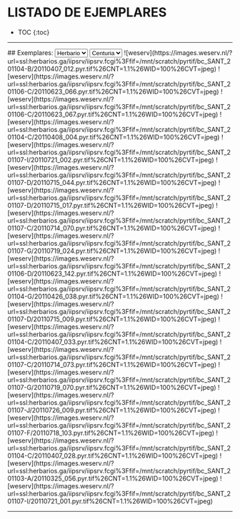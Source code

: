 # LISTADO DE EJEMPLARES
* TOC 
{:toc}

-----------


<div id='panel' style='background:yellow; border: 3px dashed grey; visibility: hidden; position: fixed; top:5px; background: white; width: 90%; height: 90%; top:5%; left:5%;'>
<span title="CLOSE" style="cursor:pointer;border:2px solid black;padding:3px;background:lightgrey;font-weight: bold;" onclick="document.getElementById('panel').style.visibility='hidden';">CLOSE</span><br>
<div id='visor' style='background:cyan;'>
<li>bla</li>
<li>bla</li>
<li>bla</li>
## probas
### proba A
- uno
- dos
### proba 2
1. uno
2. dos
</div>
</div>


<link rel="stylesheet" href="exsi.css">
## Exemplares:

<select>
<option selected>Herbario</option>
<option>ABH</option><option>SANT</option>
</select>
<select>
<option selected>Centuria</option>
<option>1</option><option>2</option>
</select>
<span class=exemplar id='1' c='1' h='ABH' onclick="ver();" title='1(1): Anarrhinum fruticosum Desf. subsp. fruticosum'>![weserv](https://images.weserv.nl/?url=ssl:herbarios.ga/iipsrv/iipsrv.fcgi%3Ffif=/mnt/scratch/pyrtif/bc_SANT_201104-B/20110407_012.pyr.tif%26CNT=1.1%26WID=100%26CVT=jpeg)</span> <span class=exemplar id='2' c='1' h='ABH' onclick="ver();" title='1(2): Filago fuscescens Pomel'>![weserv](https://images.weserv.nl/?url=ssl:herbarios.ga/iipsrv/iipsrv.fcgi%3Ffif=/mnt/scratch/pyrtif/bc_SANT_201106-C/20110623_066.pyr.tif%26CNT=1.1%26WID=100%26CVT=jpeg)</span> <span class=exemplar id='3' c='1' h='ABH' onclick="ver();" title='1(3): Filago mareotica Delile'>![weserv](https://images.weserv.nl/?url=ssl:herbarios.ga/iipsrv/iipsrv.fcgi%3Ffif=/mnt/scratch/pyrtif/bc_SANT_201106-C/20110623_067.pyr.tif%26CNT=1.1%26WID=100%26CVT=jpeg)</span> <span class=exemplar id='4' c='1' h='ABH' onclick="ver();" title='1(4): Aristida caerulescens Desf.'>![weserv](https://images.weserv.nl/?url=ssl:herbarios.ga/iipsrv/iipsrv.fcgi%3Ffif=/mnt/scratch/pyrtif/bc_SANT_201104-C/20110408_004.pyr.tif%26CNT=1.1%26WID=100%26CVT=jpeg)</span> <span class=exemplar id='5' c='1' h='ABH' onclick="ver();" title='1(5): Vella lucentina M.B. Crespo'>![weserv](https://images.weserv.nl/?url=ssl:herbarios.ga/iipsrv/iipsrv.fcgi%3Ffif=/mnt/scratch/pyrtif/bc_SANT_201107-I/20110721_002.pyr.tif%26CNT=1.1%26WID=100%26CVT=jpeg)</span> <span class=exemplar id='6' c='1' h='ABH' onclick="ver();" title='1(6): Matthiola lunata DC.'>![weserv](https://images.weserv.nl/?url=ssl:herbarios.ga/iipsrv/iipsrv.fcgi%3Ffif=/mnt/scratch/pyrtif/bc_SANT_201107-D/20110715_044.pyr.tif%26CNT=1.1%26WID=100%26CVT=jpeg)</span> <span class=exemplar id='7' c='1' h='h.Alejandre' onclick="ver();" title='1(7): Myricaria germanica (L.) Desv.'>![weserv](https://images.weserv.nl/?url=ssl:herbarios.ga/iipsrv/iipsrv.fcgi%3Ffif=/mnt/scratch/pyrtif/bc_SANT_201107-D/20110715_017.pyr.tif%26CNT=1.1%26WID=100%26CVT=jpeg)</span> <span class=exemplar id='8' c='1' h='h.Alejandre' onclick="ver();" title='1(8): Ononis rotundifolia L.'>![weserv](https://images.weserv.nl/?url=ssl:herbarios.ga/iipsrv/iipsrv.fcgi%3Ffif=/mnt/scratch/pyrtif/bc_SANT_201107-C/20110714_070.pyr.tif%26CNT=1.1%26WID=100%26CVT=jpeg)</span> <span class=exemplar id='9' c='1' h='h.Alejandre' onclick="ver();" title='1(9): Scirpus cespitosus L. subsp. germanicus (Palla) Brodd.'>![weserv](https://images.weserv.nl/?url=ssl:herbarios.ga/iipsrv/iipsrv.fcgi%3Ffif=/mnt/scratch/pyrtif/bc_SANT_201107-G/20110719_024.pyr.tif%26CNT=1.1%26WID=100%26CVT=jpeg)</span> <span class=exemplar id='10' c='1' h='h.Alejandre' onclick="ver();" title='1(10): Hedysarum spinosissimum L.'>![weserv](https://images.weserv.nl/?url=ssl:herbarios.ga/iipsrv/iipsrv.fcgi%3Ffif=/mnt/scratch/pyrtif/bc_SANT_201106-D/20110623_142.pyr.tif%26CNT=1.1%26WID=100%26CVT=jpeg)</span> <span class=exemplar id='11' c='1' h='h.Alejandre' onclick="ver();" title='1(11): Cynoglossum germanicum Jacq.'>![weserv](https://images.weserv.nl/?url=ssl:herbarios.ga/iipsrv/iipsrv.fcgi%3Ffif=/mnt/scratch/pyrtif/bc_SANT_201104-G/20110426_038.pyr.tif%26CNT=1.1%26WID=100%26CVT=jpeg)</span> <span class=exemplar id='12' c='1' h='h.Alejandre' onclick="ver();" title='1(12): Nepeta beltranii Pau'>![weserv](https://images.weserv.nl/?url=ssl:herbarios.ga/iipsrv/iipsrv.fcgi%3Ffif=/mnt/scratch/pyrtif/bc_SANT_201107-D/20110715_009.pyr.tif%26CNT=1.1%26WID=100%26CVT=jpeg)</span> <span class=exemplar id='13' c='1' h='SALA' onclick="ver();" title='1(13): Anthyllis vulneraria L. subsp. alpestris (Kit. ex Schult.) Asch. & Graebn.'>![weserv](https://images.weserv.nl/?url=ssl:herbarios.ga/iipsrv/iipsrv.fcgi%3Ffif=/mnt/scratch/pyrtif/bc_SANT_201104-C/20110407_033.pyr.tif%26CNT=1.1%26WID=100%26CVT=jpeg)</span> <span class=exemplar id='14' c='1' h='SALA' onclick="ver();" title='1(14): Onobrychis saxatilis (L.) Lam.'>![weserv](https://images.weserv.nl/?url=ssl:herbarios.ga/iipsrv/iipsrv.fcgi%3Ffif=/mnt/scratch/pyrtif/bc_SANT_201107-C/20110714_073.pyr.tif%26CNT=1.1%26WID=100%26CVT=jpeg)</span> <span class=exemplar id='15' c='1' h='VAL' onclick="ver();" title='1(15): Salvia lavandulifolia Vahl subsp. lavandulifolia'>![weserv](https://images.weserv.nl/?url=ssl:herbarios.ga/iipsrv/iipsrv.fcgi%3Ffif=/mnt/scratch/pyrtif/bc_SANT_201107-G/20110719_070.pyr.tif%26CNT=1.1%26WID=100%26CVT=jpeg)</span> <span class=exemplar id='16' c='1' h='VAL' onclick="ver();" title='1(16): Thymus baeticus Boiss. ex Lacaita'>![weserv](https://images.weserv.nl/?url=ssl:herbarios.ga/iipsrv/iipsrv.fcgi%3Ffif=/mnt/scratch/pyrtif/bc_SANT_201107-J/20110726_009.pyr.tif%26CNT=1.1%26WID=100%26CVT=jpeg)</span> <span class=exemplar id='17' c='1' h='VAL' onclick="ver();" title='1(17): Phlomis purpurea L. subsp. almeriensis (Pau) Losa & Rivas Goday ex Rivas Martínez'>![weserv](https://images.weserv.nl/?url=ssl:herbarios.ga/iipsrv/iipsrv.fcgi%3Ffif=/mnt/scratch/pyrtif/bc_SANT_201107-F/20110718_103.pyr.tif%26CNT=1.1%26WID=100%26CVT=jpeg)</span> <span class=exemplar id='18' c='1' h='VAL' onclick="ver();" title='1(18): Anthyllis onobrychioides Cav.'>![weserv](https://images.weserv.nl/?url=ssl:herbarios.ga/iipsrv/iipsrv.fcgi%3Ffif=/mnt/scratch/pyrtif/bc_SANT_201104-C/20110407_028.pyr.tif%26CNT=1.1%26WID=100%26CVT=jpeg)</span> <span class=exemplar id='19' c='1' h='h.V.J.Arán' onclick="ver();" title='1(19): Narcissus assoanus Dufour ex Schult. & Schult. fil.'>![weserv](https://images.weserv.nl/?url=ssl:herbarios.ga/iipsrv/iipsrv.fcgi%3Ffif=/mnt/scratch/pyrtif/bc_SANT_201103-A/20110325_056.pyr.tif%26CNT=1.1%26WID=100%26CVT=jpeg)</span> <span class=exemplar id='20' c='1' h='h.V.J.Arán' onclick="ver();" title='1(20): Vella pseudocytisus L. subsp. pseudocytisus'>![weserv](https://images.weserv.nl/?url=ssl:herbarios.ga/iipsrv/iipsrv.fcgi%3Ffif=/mnt/scratch/pyrtif/bc_SANT_201107-I/20110721_001.pyr.tif%26CNT=1.1%26WID=100%26CVT=jpeg)</span> 

-----------

<script type="text/javascript" href="tinysort.min.js"></script>
<script type="text/javascript" href="exsi.js"></script>

